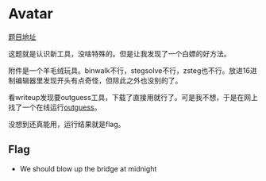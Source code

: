 # Avatar

[题目地址](https://adworld.xctf.org.cn/challenges/details?hash=cfb0eb7d-f28a-4045-87f3-95ead0dd1e9d_2)

这题就是认识新工具，没啥特殊的。但是让我发现了一个白嫖的好方法。

附件是一个羊毛绒玩具。binwalk不行，stegsolve不行，zsteg也不行。放进16进制编辑器里发现开头有点奇怪，但除此之外也没别的了。

看writeup发现要outguess工具，下载了直接用就行了。可是我不想，于是在网上找了一个在线运行[outguess](https://www.onworks.net/programs/outguess-online)。

没想到还真能用，运行结果就是flag。

## Flag
- We should blow up the bridge at midnight